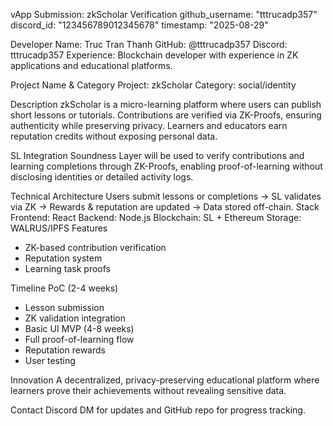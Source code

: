 vApp Submission: zkScholar
Verification
github_username: "tttrucadp357"
discord_id: "123456789012345678"
timestamp: "2025-08-29"

Developer
Name: Truc Tran Thanh
GitHub: @tttrucadp357
Discord: tttrucadp357
Experience: Blockchain developer with experience in ZK applications and educational platforms.

Project
Name & Category
Project: zkScholar
Category: social/identity

Description
zkScholar is a micro-learning platform where users can publish short lessons or tutorials. Contributions are verified via ZK-Proofs, ensuring authenticity while preserving privacy. Learners and educators earn reputation credits without exposing personal data.

SL Integration
Soundness Layer will be used to verify contributions and learning completions through ZK-Proofs, enabling proof-of-learning without disclosing identities or detailed activity logs.

Technical
Architecture
Users submit lessons or completions → SL validates via ZK → Rewards & reputation are updated → Data stored off-chain.
Stack
Frontend: React
Backend: Node.js
Blockchain: SL + Ethereum
Storage: WALRUS/IPFS
Features
- ZK-based contribution verification
- Reputation system
- Learning task proofs

Timeline
PoC (2-4 weeks)
- Lesson submission
- ZK validation integration
- Basic UI
MVP (4-8 weeks)
- Full proof-of-learning flow
- Reputation rewards
- User testing

Innovation
A decentralized, privacy-preserving educational platform where learners prove their achievements without revealing sensitive data.

Contact
Discord DM for updates and GitHub repo for progress tracking.
